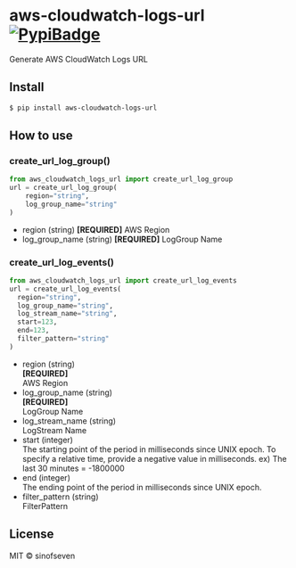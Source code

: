 # aws-cloudwatch-logs-url [![PypiBadge]][Pypi]

[PypiBadge]: https://img.shields.io/pypi/pyversions/cloudwatch-logs-url
[Pypi]: https://pypi.org/project/cloudwatch-logs-url/

Generate AWS CloudWatch Logs URL

## Install

```bash
$ pip install aws-cloudwatch-logs-url
```

## How to use
### create_url_log_group()
```python
from aws_cloudwatch_logs_url import create_url_log_group
url = create_url_log_group(
    region="string",
    log_group_name="string"
)
```
- region (string)
  **[REQUIRED]**
  AWS Region
- log_group_name (string)
  **[REQUIRED]**
  LogGroup Name

### create_url_log_events()
```python
from aws_cloudwatch_logs_url import create_url_log_events
url = create_url_log_events(
  region="string",
  log_group_name="string",
  log_stream_name="string",
  start=123,
  end=123,
  filter_pattern="string"
)
```
- region (string)  
  **[REQUIRED]**  
  AWS Region
- log_group_name (string)  
  **[REQUIRED]**  
  LogGroup Name
- log_stream_name (string)  
  LogStream Name
- start (integer)  
  The starting point of the period in milliseconds since UNIX epoch. To specify a relative time, provide a negative value in milliseconds. ex) The last 30 minutes = -1800000
- end (integer)  
  The ending point of the period in milliseconds since UNIX epoch.
- filter_pattern (string)  
  FilterPattern

## License

MIT © sinofseven
